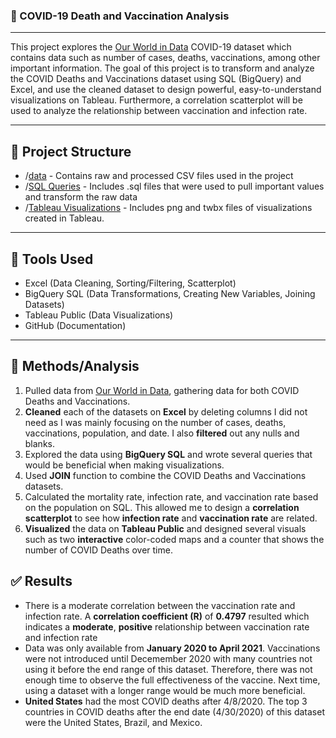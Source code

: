 ### 🦠 COVID-19 Death and Vaccination Analysis
---
This project explores the [Our World in Data](https://ourworldindata.org/covid-deaths) COVID-19 dataset which contains data such as number of cases, deaths, vaccinations, among other important information. The goal of this project is to transform and analyze the COVID Deaths and Vaccinations dataset using SQL (BigQuery) and Excel, and use the cleaned dataset to design powerful, easy-to-understand visualizations on Tableau. Furthermore, a correlation scatterplot will be used to analyze the relationship between vaccination and infection rate.

---

## 📁 Project Structure

- /[data](https://github.com/jaylenroope-afk/CovidData/tree/main/data) - Contains raw and processed CSV files used in the project
- /[SQL Queries](https://github.com/jaylenroope-afk/CovidData/tree/main/SQL%20Queries) - Includes .sql files that were used to pull important values and transform the raw data
- /[Tableau Visualizations](https://github.com/jaylenroope-afk/CovidData/tree/main/Tableau%20Visualizations) - Includes png and twbx files of visualizations created in Tableau. 

---

## 🔧 Tools Used

- Excel (Data Cleaning, Sorting/Filtering, Scatterplot)
- BigQuery SQL (Data Transformations, Creating New Variables, Joining Datasets)
- Tableau Public (Data Visualizations)
- GitHub (Documentation)

---

## 🧐 Methods/Analysis

1. Pulled data from [Our World in Data](https://ourworldindata.org/covid-deaths), gathering data for both COVID Deaths and Vaccinations.
2. **Cleaned** each of the datasets on **Excel** by deleting columns I did not need as I was mainly focusing on the number of cases, deaths, vaccinations, population, and date. I also **filtered** out any nulls and blanks.
3. Explored the data using **BigQuery SQL** and wrote several queries that would be beneficial when making visualizations.
4. Used **JOIN** function to combine the COVID Deaths and Vaccinations datasets.
5. Calculated the mortality rate, infection rate, and vaccination rate based on the population on SQL. This allowed me to design a **correlation scatterplot** to see how **infection rate** and **vaccination rate** are related.
6. **Visualized** the data on **Tableau Public** and designed several visuals such as two **interactive** color-coded maps and a counter that shows the number of COVID Deaths over time.

## ✅ Results

- There is a moderate correlation between the vaccination rate and infection rate. A **correlation coefficient (R)** of **0.4797** resulted which indicates a **moderate**, **positive** relationship between vaccination rate and infection rate
- Data was only available from **January 2020 to April 2021**. Vaccinations were not introduced until Decemember 2020 with many countries not using it before the end range of this dataset. Therefore, there was not enough time to observe the full effectiveness of the vaccine. Next time, using a dataset with a longer range would be much more beneficial.
- **United States** had the most COVID deaths after 4/8/2020. The top 3 countries in COVID deaths after the end date (4/30/2020) of this dataset were the United States, Brazil, and Mexico. 
